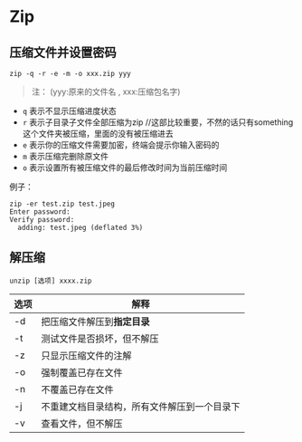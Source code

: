# Zip

## 压缩文件并设置密码

```shell
zip -q -r -e -m -o xxx.zip yyy
```

> 注：  (yyy:原来的文件名 , xxx:压缩包名字)

- `q` 表示不显示压缩进度状态
- `r` 表示子目录子文件全部压缩为zip  //这部比较重要，不然的话只有something这个文件夹被压缩，里面的没有被压缩进去
- `e` 表示你的压缩文件需要加密，终端会提示你输入密码的
- `m` 表示压缩完删除原文件
- `o` 表示设置所有被压缩文件的最后修改时间为当前压缩时间

例子：

```shell
zip -er test.zip test.jpeg 
Enter password: 
Verify password: 
  adding: test.jpeg (deflated 3%)
```

## 解压缩

```shell
unzip [选项] xxxx.zip
```

| 选项 | 解释                                         |
| ---- | -------------------------------------------- |
| -d   | 把压缩文件解压到**指定目录**                 |
| -t   | 测试文件是否损坏，但不解压                   |
| -z   | 只显示压缩文件的注解                         |
| -o   | 强制覆盖已存在文件                           |
| -n   | 不覆盖已存在文件                             |
| -j   | 不重建文档目录结构，所有文件解压到一个目录下 |
| -v   | 查看文件，但不解压                           |




